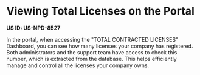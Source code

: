 # Viewing Total Licenses on the Portal

**US ID: US-NPD-8527**

In the portal, when accessing the "TOTAL CONTRACTED LICENSES" Dashboard, you can see how many licenses your company has registered. Both administrators and the support team have access to check this number, which is extracted from the database. This helps efficiently manage and control all the licenses your company owns.